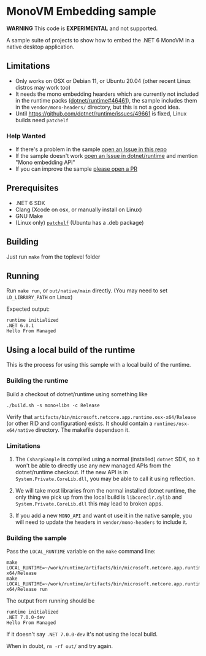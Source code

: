 # MonoVM Embedding sample #

**WARNING** This code is **EXPERIMENTAL** and not supported.

A sample suite of projects to show how to embed the .NET 6 MonoVM in a native desktop application.


## Limitations ##

* Only works on OSX or Debian 11, or Ubuntu 20.04 (other recent Linux distros may work too)
* It needs the mono embedding hearders which are currently not included in the runtime packs ([dotnet/runtime#46461](https://github.com/dotnet/runtime/issues/46461)), 
  the sample includes them in the `vendor/mono-headers/` directory, but this is not a good idea.
* Until https://github.com/dotnet/runtime/issues/49661 is fixed, Linux builds need `patchelf`

### Help Wanted ###

- If there's a problem in the sample [open an Issue in this repo](https://github.com/lambdageek/monovm-embed-sample/issues/new/choose)
- If the sample doesn't work [open an Issue in dotnet/runtime](https://github.com/dotnet/runtime/issues/new/choose) and mention "Mono embedding API"
- If you can improve the sample [please open a PR](https://github.com/lambdageek/monovm-embed-sample/compare) 

## Prerequisites ##

* .NET 6 SDK
* Clang (Xcode on osx, or manually install on Linux)
* GNU Make
* (Linux only) [`patchelf`](https://github.com/NixOS/patchelf) (Ubuntu has a .deb package)

## Building ##

Just run `make` from the toplevel folder

## Running ##

Run `make run`, or `out/native/main` directly. (You may need to set `LD_LIBRARY_PATH` on Linux)

Expected output:
```
runtime initialized
.NET 6.0.1
Hello From Managed
```

## Using a local build of the runtime ##

This is the process for using this sample with a local build of the runtime.

### Building the runtime ###

Build a checkout of dotnet/runtime using something like

```
./build.sh -s mono+libs -c Release
```

Verify that `artifacts/bin/microsoft.netcore.app.runtime.osx-x64/Release` (or
other RID and configuration) exists.  It should contain a
`runtimes/osx-x64/native` directory.  The makefile dependson it.

### Limitations ###

1. The `CsharpSample` is compiled using a normal (installed) `dotnet` SDK, so
it won't be able to directly use any new managed APIs from the dotnet/runtime
checkout.  If the new API is in `System.Private.CoreLib.dll`, you may be able
to call it using reflection.

2. We will take most libraries from the normal installed dotnet runtime, the
only thing we pick up from the local build is `libcoreclr.dylib` and
`System.Private.CoreLib.dll` this may lead to broken apps.

3. If you add a new `MONO_API` and want ot use it in the native sample, you
   will need to update the headers in `vendor/mono-headers` to include it.

### Building the sample ###

Pass the `LOCAL_RUNTIME` variable on the `make` command line:

```
make LOCAL_RUNTIME=~/work/runtime/artifacts/bin/microsoft.netcore.app.runtime.osx-x64/Release
make LOCAL_RUNTIME=~/work/runtime/artifacts/bin/microsoft.netcore.app.runtime.osx-x64/Release run
```

The output from running should be

```
runtime initialized
.NET 7.0.0-dev
Hello From Managed
```

If it doesn't say `.NET 7.0.0-dev` it's not using the local build.

When in doubt, `rm -rf out/` and try again.

